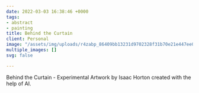 ```yaml
---
date: 2022-03-03 16:38:46 +0000
tags:
- abstract
- painting
title: Behind the Curtain
client: Personal
image: "/assets/img/uploads/r4zabp_86409bb13231d9702328f31b70e21e447ee0bf8d.jpeg"
multiple_images: []
svg: false

---
```

Behind the Curtain - Experimental Artwork by Isaac Horton created with the help of AI.